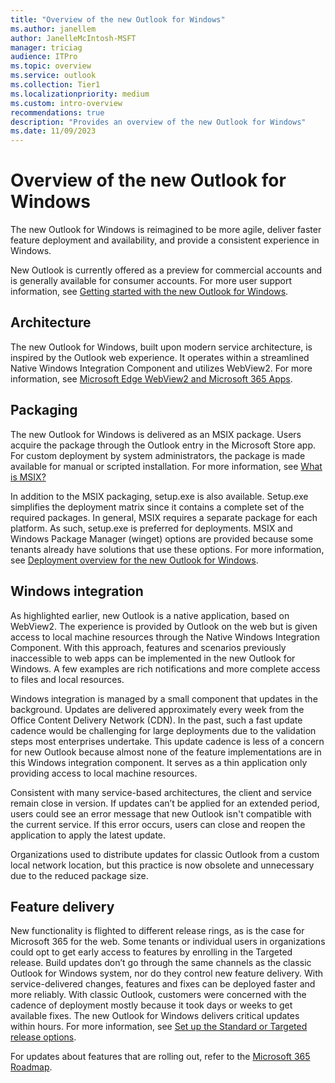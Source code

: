 ```yaml
---
title: "Overview of the new Outlook for Windows"
ms.author: janellem
author: JanelleMcIntosh-MSFT
manager: triciag
audience: ITPro
ms.topic: overview
ms.service: outlook
ms.collection: Tier1
ms.localizationpriority: medium
ms.custom: intro-overview
recommendations: true
description: "Provides an overview of the new Outlook for Windows"
ms.date: 11/09/2023
---
```


# Overview of the new Outlook for Windows

The new Outlook for Windows is reimagined to be more agile, deliver faster feature deployment and availability, and provide a consistent experience in Windows.

New Outlook is currently offered as a preview for commercial accounts and is generally available for consumer accounts. For more user support information, see [Getting started with the new Outlook for Windows](https://support.microsoft.com/office/656bb8d9-5a60-49b2-a98b-ba7822bc7627).

## Architecture

The new Outlook for Windows, built upon modern service architecture, is inspired by the Outlook web experience. It operates within a streamlined Native Windows Integration Component and utilizes WebView2. For more information, see [Microsoft Edge WebView2 and Microsoft 365 Apps](/deployoffice/webview2-install).

## Packaging

The new Outlook for Windows is delivered as an MSIX package. Users acquire the package through the Outlook entry in the Microsoft Store app. For custom deployment by system administrators, the package is made available for manual or scripted installation. For more information, see [What is MSIX?](/windows/msix/overview)

In addition to the MSIX packaging, setup.exe is also available. Setup.exe simplifies the deployment matrix since it contains a complete set of the required packages. In general, MSIX requires a separate package for each platform. As such, setup.exe is preferred for deployments. MSIX and Windows Package Manager (winget) options are provided because some tenants already have solutions that use these options. For more information, see [Deployment overview for the new Outlook for Windows](/DeployOffice/outlook/get-started/deployment-new-outlook).

## Windows integration

As highlighted earlier, new Outlook is a native application, based on WebView2. The experience is provided by Outlook on the web but is given access to local machine resources through the Native Windows Integration Component. With this approach, features and scenarios previously inaccessible to web apps can be implemented in the new Outlook for Windows. A few examples are rich notifications and more complete access to files and local resources.

Windows integration is managed by a small component that updates in the background. Updates are delivered approximately every week from the Office Content Delivery Network (CDN). In the past, such a fast update cadence would be challenging for large deployments due to the validation steps most enterprises undertake. This update cadence is less of a concern for new Outlook because almost none of the feature implementations are in this Windows integration component. It serves as a thin application only providing access to local machine resources.

Consistent with many service-based architectures, the client and service remain close in version. If updates can’t be applied for an extended period, users could see an error message that new Outlook isn't compatible with the current service. If this error occurs, users can close and reopen the application to apply the latest update.

Organizations used to distribute updates for classic Outlook from a custom local network location, but this practice is now obsolete and unnecessary due to the reduced package size.

## Feature delivery

New functionality is flighted to different release rings, as is the case for Microsoft 365 for the web. Some tenants or individual users in organizations could opt to get early access to features by enrolling in the Targeted release. Build updates don’t go through the same channels as the classic Outlook for Windows system, nor do they control new feature delivery. With service-delivered changes, features and fixes can be deployed faster and more reliably. With classic Outlook, customers were concerned with the cadence of deployment mostly because it took days or weeks to get available fixes. The new Outlook for Windows delivers critical updates within hours. For more information, see [Set up the Standard or Targeted release options](/microsoft-365/admin/manage/release-options-in-office-365).

For updates about features that are rolling out, refer to the [Microsoft 365 Roadmap](https://aka.ms/newOutlookforWindows).
